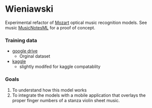 # Wieniawski

Experimental refactor of [Mozart](https://github.com/aashrafh/Mozart) optical music recognition models.
See music [MusicNotesML](https://github.com/NotJoeMartinez/MusicNotesML) for a proof of concept. 

### Training data

- [google drive](https://drive.google.com/file/d/18YngVnanqM26qJwm8HrrDwqMK3KLSGPV/view?usp=sharing)
    - Orginal dataset
- [kaggle](https://www.kaggle.com/datasets/notjoemartinez/mozart)
    - slightly modifed for kaggle compatablity


### Goals 
1. To understand how this model works
2. To integrate the models with a mobile application that overlays the proper finger numbers of a stanza violin sheet music.  
